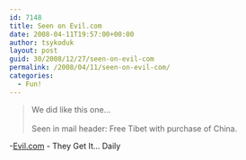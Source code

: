 ```yaml
---
id: 7148
title: Seen on Evil.com
date: 2008-04-11T19:57:00+00:00
author: tsykoduk
layout: post
guid: 30/2008/12/27/seen-on-evil-com
permalink: /2008/04/11/seen-on-evil-com/
categories:
  - Fun!
---
```

<blockquote>We did like this one...
<br /><br />
Seen in mail header:  Free Tibet with purchase of China.
</blockquote>

<p>-<a href="http://www.evil.com/archives/2008/200804/20080409.htm">Evil.com</a> - They Get It... Daily</p>
